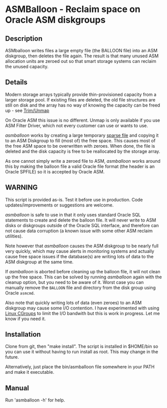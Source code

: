 ASMBalloon - Reclaim space on Oracle ASM diskgroups
======================

## Description

ASMballoon writes files a large empty file (the BALLOON file) into an ASM diskgroup,
then deletes the file again. The result is that many unused ASM allocation units are
zeroed out so that smart storage systems can reclaim the unused capacity.

## Details

Modern storage arrays typically provide thin-provisioned capacity from a larger storage pool. If
existing files are deleted, the old file structures are still on disk and the array has no way of knowing
the capacity can be freed up - see [Trim/Unmap](https://en.wikipedia.org/wiki/Trim_(computing))

On Oracle ASM this issue is no different. Unmap is only available if you use ASM Filter Driver, which not
every customer can use or wants to use.

_asmballoon_ works by creating a large temporary [sparse file](https://en.wikipedia.org/wiki/Sparse_file) and copying it to an ASM Diskgroup to fill (most of) the free space. This causes most of the free ASM space to be overwritten with zeroes. When done, the file is deleted and the disk capacity is free to be reallocated by the storage array.

As one cannot simply write a zeroed file to ASM, _asmballoon_ works around this by making the balloon file a valid Oracle file format (the header is an Oracle SPFILE) so it is accepted by Oracle ASM.

## WARNING

This script is provided as-is. Test it before use in production. Code updates/improvements or suggestions are welcome.

_asmballoon_ is safe to use in that it only uses standard Oracle SQL statements to create and delete the balloon file. It will never write to ASM disks or diskgroups outside of the Oracle SQL interface, and therefore can not cause data  corruption (a known issue with some other ASM reclaim utilities).

Note however that _asmballoon_ causes the ASM diskgroup to be nearly full very quickly, which may cause alerts in monitoring systems and actually cause free space issues if the database(s) are writing lots of data to the ASM diskgroup at the same time.

If _asmballoon_ is aborted before cleaning up the balloon file, it will not clean up the free space. This can be solved by running _asmballoon_ again with the cleanup option, but you need to be aware of it. Worst case you can manually remove the ```BALLOON``` file and directory from the disk group using Oracle ```asmcmd```.

Also note that quickly writing lots of data (even zeroes) to an ASM diskgroup may cause some I/O contention. I have experimented with using [Linux CGroups](https://en.wikipedia.org/wiki/Cgroups) to limit the I/O bandwith but this is work in progress. Let me know if you need it.

## Installation

Clone from git, then "make install". The script is installed in $HOME/bin so you can use it without
having to run install as root. This may change in the future.

Alternatively, just place the bin/asmballoon file somewhere in your PATH and make it executable.

## Manual

Run 'asmballoon -h' for help.
